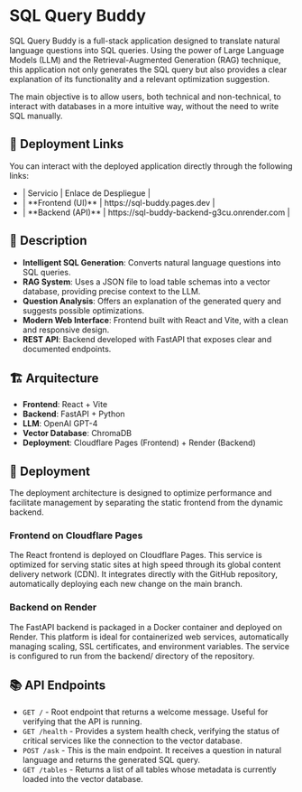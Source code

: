 # SQL Query Buddy

SQL Query Buddy is a full-stack application designed to translate natural language questions into SQL queries. Using the power of Large Language Models (LLM) and the Retrieval-Augmented Generation (RAG) technique, this application not only generates the SQL query but also provides a clear explanation of its functionality and a relevant optimization suggestion.

The main objective is to allow users, both technical and non-technical, to interact with databases in a more intuitive way, without the need to write SQL manually.

## 🔗 Deployment Links

You can interact with the deployed application directly through the following links:

<ul>
<li>| Servicio          | Enlace de Despliegue                          |</li>
<li>| **Frontend (UI)** | https://sql-buddy.pages.dev                   |</li>
<li>| **Backend (API)** | https://sql-buddy-backend-g3cu.onrender.com   |</li>
</ul>

## 📝 Description

- **Intelligent SQL Generation**: Converts natural language questions into SQL queries.
- **RAG System**: Uses a JSON file to load table schemas into a vector database, providing precise context to the LLM.
- **Question Analysis**: Offers an explanation of the generated query and suggests possible optimizations.
- **Modern Web Interface**: Frontend built with React and Vite, with a clean and responsive design.
- **REST API**: Backend developed with FastAPI that exposes clear and documented endpoints.

## 🏗️ Arquitecture

- **Frontend**: React + Vite
- **Backend**: FastAPI + Python
- **LLM**: OpenAI GPT-4
- **Vector Database**: ChromaDB
- **Deployment**: Cloudflare Pages (Frontend) + Render (Backend)

## 🚀 Deployment

The deployment architecture is designed to optimize performance and facilitate management by separating the static frontend from the dynamic backend.

### Frontend on Cloudflare Pages
The React frontend is deployed on Cloudflare Pages. This service is optimized for serving static sites at high speed through its global content delivery network (CDN). It integrates directly with the GitHub repository, automatically deploying each new change on the main branch.

### Backend on Render
The FastAPI backend is packaged in a Docker container and deployed on Render. This platform is ideal for containerized web services, automatically managing scaling, SSL certificates, and environment variables. The service is configured to run from the backend/ directory of the repository.

## 📚 API Endpoints

- `GET /` - Root endpoint that returns a welcome message. Useful for verifying that the API is running.
- `GET /health` - Provides a system health check, verifying the status of critical services like the connection to the vector database.
- `POST /ask` - This is the main endpoint. It receives a question in natural language and returns the generated SQL query.
- `GET /tables` - Returns a list of all tables whose metadata is currently loaded into the vector database.
